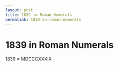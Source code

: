 ```yaml
---
layout: post
title: 1839 in Roman Numerals
permalink: 1839-in-roman-numerals
---
```


# 1839 in Roman Numerals

1839 = MDCCCXXXIX
